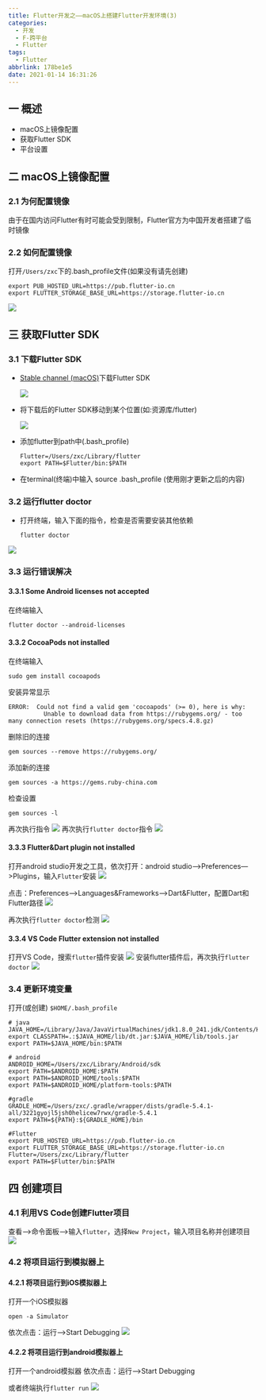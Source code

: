 ```yaml
---
title: Flutter开发之——macOS上搭建Flutter开发环境(3)
categories:
  - 开发
  - F-跨平台
  - Flutter
tags:
  - Flutter
abbrlink: 178be1e5
date: 2021-01-14 16:31:26
---
```

## 一 概述

* macOS上镜像配置
* 获取Flutter SDK
* 平台设置

<!--more-->

## 二 macOS上镜像配置

### 2.1 为何配置镜像

由于在国内访问Flutter有时可能会受到限制，Flutter官方为中国开发者搭建了临时镜像

### 2.2 如何配置镜像

打开`/Users/zxc`下的.bash_profile文件(如果没有请先创建)

```
export PUB_HOSTED_URL=https://pub.flutter-io.cn
export FLUTTER_STORAGE_BASE_URL=https://storage.flutter-io.cn
```

![][1]

## 三 获取Flutter SDK

### 3.1 下载Flutter SDK

* [Stable channel (macOS)][31]下载Flutter SDK

  ![][2]
  
* 将下载后的Flutter SDK移动到某个位置(如:资源库/flutter)

  ![][3]
  
* 添加flutter到path中(.bash_profile)

  ```
  Flutter=/Users/zxc/Library/flutter
  export PATH=$Flutter/bin:$PATH
  ```
* 在terminal(终端)中输入 source .bash_profile (使用刚才更新之后的内容)

### 3.2 运行flutter doctor

* 打开终端，输入下面的指令，检查是否需要安装其他依赖

  ```
  flutter doctor
  ```
![][4]

### 3.3 运行错误解决

#### 3.3.1 Some Android licenses not accepted

在终端输入

```
flutter doctor --android-licenses
```

#### 3.3.2 **CocoaPods not installed**

在终端输入

```
sudo gem install cocoapods
```

安装异常显示

```
ERROR:  Could not find a valid gem 'cocoapods' (>= 0), here is why:
          Unable to download data from https://rubygems.org/ - too many connection resets (https://rubygems.org/specs.4.8.gz)
```

删除旧的连接

```
gem sources --remove https://rubygems.org/
```

添加新的连接

```
gem sources -a https://gems.ruby-china.com
```

检查设置

```
gem sources -l
```

再次执行指令
![][5]
再次执行`flutter doctor`指令
![][6]

#### 3.3.3 Flutter&Dart plugin not installed

打开android studio开发之工具，依次打开：android studio—>Preferences—>Plugins，输入`Flutter`安装
![][7]

点击：Preferences—>Languages&Frameworks—>Dart&Flutter，配置Dart和Flutter路径
![][8]

再次执行`flutter doctor`检测
![][9]
#### 3.3.4 VS Code Flutter extension not installed

打开VS Code，搜索`flutter`插件安装
![][10]
安装flutter插件后，再次执行`flutter doctor`
![][11]

### 3.4 更新环境变量

打开(或创建) `$HOME/.bash_profile`

```
# java
JAVA_HOME=/Library/Java/JavaVirtualMachines/jdk1.8.0_241.jdk/Contents/Home
export CLASSPATH=.:$JAVA_HOME/lib/dt.jar:$JAVA_HOME/lib/tools.jar
export PATH=$JAVA_HOME/bin:$PATH

# android
ANDROID_HOME=/Users/zxc/Library/Android/sdk 
export PATH=$ANDROID_HOME:$PATH
export PATH=$ANDROID_HOME/tools:$PATH
export PATH=$ANDROID_HOME/platform-tools:$PATH

#gradle
GRADLE_HOME=/Users/zxc/.gradle/wrapper/dists/gradle-5.4.1-all/3221gyojl5jsh0helicew7rwx/gradle-5.4.1
export PATH=${PATH}:${GRADLE_HOME}/bin

#Flutter
export PUB_HOSTED_URL=https://pub.flutter-io.cn
export FLUTTER_STORAGE_BASE_URL=https://storage.flutter-io.cn
Flutter=/Users/zxc/Library/flutter
export PATH=$Flutter/bin:$PATH
```

## 四 创建项目

### 4.1 利用VS Code创建Flutter项目

查看—>命令面板—>输入`flutter`，选择`New Project`，输入项目名称并创建项目
![][12]

### 4.2 将项目运行到模拟器上

#### 4.2.1 将项目运行到iOS模拟器上

打开一个iOS模拟器

```
open -a Simulator
```

依次点击：运行—>Start Debugging
![][13]
#### 4.2.2 将项目运行到android模拟器上

打开一个android模拟器
依次点击：运行—>Start Debugging

或者终端执行`flutter run`
![][14]




[1]:https://cdn.jsdelivr.net/gh/PGzxc/CDN/blog-flutter/flutter-mac-pub-host-base-url.png
[2]:https://cdn.jsdelivr.net/gh/PGzxc/CDN/blog-flutter/flutter-mac-flutter-sdk.png
[3]:https://cdn.jsdelivr.net/gh/PGzxc/CDN/blog-flutter/flutter-mac-flutter-sdk-folder.png
[4]:https://cdn.jsdelivr.net/gh/PGzxc/CDN/blog-flutter/flutter-doctor-inspect.png
[5]:https://cdn.jsdelivr.net/gh/PGzxc/CDN/blog-flutter/flutter-mac-cocoapods-install-success.png
[6]:https://cdn.jsdelivr.net/gh/PGzxc/CDN/blog-flutter/flutter-mac-cocoapods-flutter-doctor.png
[7]:https://cdn.jsdelivr.net/gh/PGzxc/CDN/blog-flutter/flutter-mac-as-plugin-flutter-install.png
[8]:https://cdn.jsdelivr.net/gh/PGzxc/CDN/blog-flutter/flutter-mac-flutter-dart-config.png
[9]:https://cdn.jsdelivr.net/gh/PGzxc/CDN/blog-flutter/flutter-mac-flutter-plugin-doctor.png
[10]:https://cdn.jsdelivr.net/gh/PGzxc/CDN/blog-flutter/flutter-mac-vs-code-flutter-install.png
[11]:https://cdn.jsdelivr.net/gh/PGzxc/CDN/blog-flutter/flutter-mac-vs-code-flutter-doctor.png
[12]:https://cdn.jsdelivr.net/gh/PGzxc/CDN/blog-flutter/flutter-mac-vs-code-create-project.png
[13]:https://cdn.jsdelivr.net/gh/PGzxc/CDN/blog-flutter/flutter-project-run-ios.png
[14]:https://cdn.jsdelivr.net/gh/PGzxc/CDN/blog-flutter/flutter-project-run-android.png

[31]:https://flutter.dev/docs/development/tools/sdk/releases?tab=macos#macos

